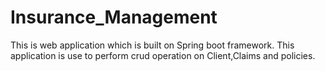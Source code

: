 # Insurance_Management
This is web application which is built on Spring boot framework. This application is use to perform crud operation on Client,Claims and policies.
